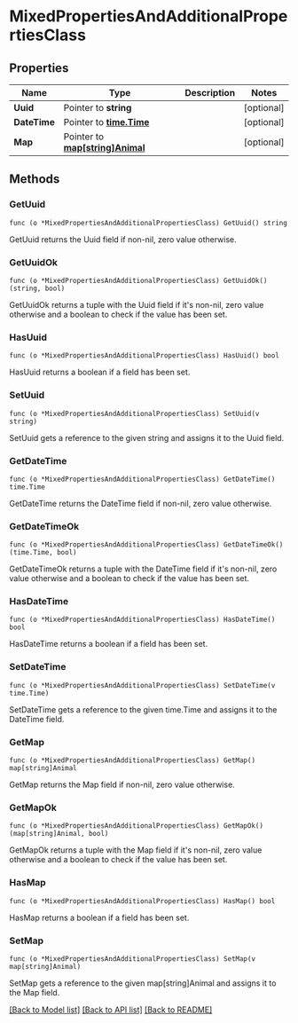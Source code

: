 # MixedPropertiesAndAdditionalPropertiesClass

## Properties

Name | Type | Description | Notes
------------ | ------------- | ------------- | -------------
**Uuid** | Pointer to **string** |  | [optional]
**DateTime** | Pointer to [**time.Time**](time.Time.md) |  | [optional]
**Map** | Pointer to [**map[string]Animal**](Animal.md) |  | [optional]

## Methods

### GetUuid

`func (o *MixedPropertiesAndAdditionalPropertiesClass) GetUuid() string`

GetUuid returns the Uuid field if non-nil, zero value otherwise.

### GetUuidOk

`func (o *MixedPropertiesAndAdditionalPropertiesClass) GetUuidOk() (string, bool)`

GetUuidOk returns a tuple with the Uuid field if it's non-nil, zero value otherwise
and a boolean to check if the value has been set.

### HasUuid

`func (o *MixedPropertiesAndAdditionalPropertiesClass) HasUuid() bool`

HasUuid returns a boolean if a field has been set.

### SetUuid

`func (o *MixedPropertiesAndAdditionalPropertiesClass) SetUuid(v string)`

SetUuid gets a reference to the given string and assigns it to the Uuid field.

### GetDateTime

`func (o *MixedPropertiesAndAdditionalPropertiesClass) GetDateTime() time.Time`

GetDateTime returns the DateTime field if non-nil, zero value otherwise.

### GetDateTimeOk

`func (o *MixedPropertiesAndAdditionalPropertiesClass) GetDateTimeOk() (time.Time, bool)`

GetDateTimeOk returns a tuple with the DateTime field if it's non-nil, zero value otherwise
and a boolean to check if the value has been set.

### HasDateTime

`func (o *MixedPropertiesAndAdditionalPropertiesClass) HasDateTime() bool`

HasDateTime returns a boolean if a field has been set.

### SetDateTime

`func (o *MixedPropertiesAndAdditionalPropertiesClass) SetDateTime(v time.Time)`

SetDateTime gets a reference to the given time.Time and assigns it to the DateTime field.

### GetMap

`func (o *MixedPropertiesAndAdditionalPropertiesClass) GetMap() map[string]Animal`

GetMap returns the Map field if non-nil, zero value otherwise.

### GetMapOk

`func (o *MixedPropertiesAndAdditionalPropertiesClass) GetMapOk() (map[string]Animal, bool)`

GetMapOk returns a tuple with the Map field if it's non-nil, zero value otherwise
and a boolean to check if the value has been set.

### HasMap

`func (o *MixedPropertiesAndAdditionalPropertiesClass) HasMap() bool`

HasMap returns a boolean if a field has been set.

### SetMap

`func (o *MixedPropertiesAndAdditionalPropertiesClass) SetMap(v map[string]Animal)`

SetMap gets a reference to the given map[string]Animal and assigns it to the Map field.


[[Back to Model list]](../README.md#documentation-for-models) [[Back to API list]](../README.md#documentation-for-api-endpoints) [[Back to README]](../README.md)


